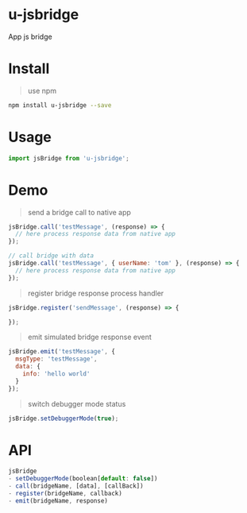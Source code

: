 # u-jsbridge
App js bridge

# Install
> use npm

```bash
npm install u-jsbridge --save
```

# Usage
```js
import jsBridge from 'u-jsbridge';
```

# Demo
> send a bridge call to native app

```js
jsBridge.call('testMessage', (response) => {
  // here process response data from native app
});

// call bridge with data
jsBridge.call('testMessage', { userName: 'tom' }, (response) => {
  // here process response data from native app
});
```


> register bridge response process handler

```js
jsBridge.register('sendMessage', (response) => {

});
```


> emit simulated bridge response event

```js
jsBridge.emit('testMessage', {
  msgType: 'testMessage',
  data: {
    info: 'hello world'
  }
});
```

> switch debugger mode status

```js
jsBridge.setDebuggerMode(true);
```

# API
```js
jsBridge
- setDebuggerMode(boolean[default: false]) 
- call(bridgeName, [data], [callBack])
- register(bridgeName, callback)
- emit(bridgeName, response)
```
